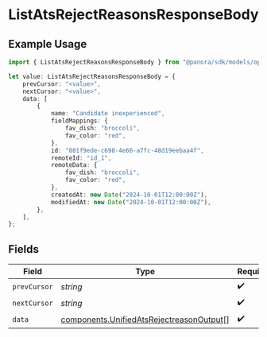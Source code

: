 # ListAtsRejectReasonsResponseBody

## Example Usage

```typescript
import { ListAtsRejectReasonsResponseBody } from "@panora/sdk/models/operations";

let value: ListAtsRejectReasonsResponseBody = {
    prevCursor: "<value>",
    nextCursor: "<value>",
    data: [
        {
            name: "Candidate inexperienced",
            fieldMappings: {
                fav_dish: "broccoli",
                fav_color: "red",
            },
            id: "801f9ede-c698-4e66-a7fc-48d19eebaa4f",
            remoteId: "id_1",
            remoteData: {
                fav_dish: "broccoli",
                fav_color: "red",
            },
            createdAt: new Date("2024-10-01T12:00:00Z"),
            modifiedAt: new Date("2024-10-01T12:00:00Z"),
        },
    ],
};
```

## Fields

| Field                                                                                                | Type                                                                                                 | Required                                                                                             | Description                                                                                          |
| ---------------------------------------------------------------------------------------------------- | ---------------------------------------------------------------------------------------------------- | ---------------------------------------------------------------------------------------------------- | ---------------------------------------------------------------------------------------------------- |
| `prevCursor`                                                                                         | *string*                                                                                             | :heavy_check_mark:                                                                                   | N/A                                                                                                  |
| `nextCursor`                                                                                         | *string*                                                                                             | :heavy_check_mark:                                                                                   | N/A                                                                                                  |
| `data`                                                                                               | [components.UnifiedAtsRejectreasonOutput](../../models/components/unifiedatsrejectreasonoutput.md)[] | :heavy_check_mark:                                                                                   | N/A                                                                                                  |